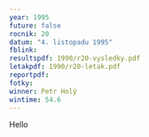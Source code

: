 ```yaml
---
year: 1995
future: false
rocnik: 20
datum: "4. listopadu 1995"
fblink: 
resultspdf: 1990/r20-vysledky.pdf
letakpdf: 1990/r20-letak.pdf
reportpdf: 
fotky: 
winner: Petr Holý
wintime: 54.6
---
```

Hello
